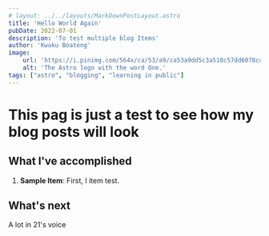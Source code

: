 ```yaml
---
# layout: ../../layouts/MarkDownPostLayout.astro
title: 'Hello World Again'
pubDate: 2022-07-01
description: 'To test multiple blog Items'
author: 'Kwaku Boateng'
image:
    url: 'https://i.pinimg.com/564x/ca/53/a9/ca53a9dd5c3a518c57dd6078c4ded66b.jpg'
    alt: 'The Astro logo with the word One.'
tags: ["astro", "blogging", "learning in public"]
---
```

# This pag is just a test to see how my blog posts will look

## What I've accomplished
1. **Sample Item**: First, I item test.
  
## What's next
A lot in 21's voice